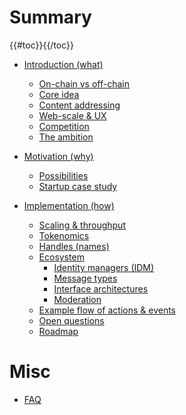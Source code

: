 # Summary

{{#toc}}{{/toc}}

- [Introduction (what)](introduction.md)
    - [On-chain vs off-chain](introduction/on_off_chain.md)
    - [Core idea](introduction/core_idea.md)
    - [Content addressing](introduction/addressing.md)
    - [Web-scale & UX](introduction/web_scale.md)
    - [Competition](introduction/competition.md)
    - [The ambition](introduction/ambition.md)

- [Motivation (why)](motivation/why.md)
    - [Possibilities](motivation/possibilities.md)
    - [Startup case study](motivation/startup_case_study.md)

- [Implementation (how)](implementation/blockchain.md)
    - [Scaling & throughput](implementation/scaling.md)
    - [Tokenomics](implementation/tokenomics.md)
    - [Handles (names)](implementation/handles.md)
    - [Ecosystem]()
        - [Identity managers (IDM)]()        <!-- (implementation/ecosystem/IDM.md) -->
        - [Message types](implementation/ecosystem/messages.md)
        - [Interface architectures](implementation/ecosystem/architecture.md)
        - [Moderation](implementation/ecosystem/moderation.md)
    - [Example flow of actions & events]()
    - [Open questions](implementation/open_questions.md)
    - [Roadmap](implementation/roadmap.md)

# Misc

- [FAQ](FAQ.md)




